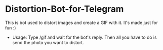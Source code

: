 # Distortion-Bot-for-Telegram

This is bot used to distort images and create a GIF with it. It's made just for fun :)

* Usage:
Type /gif and wait for the bot's reply. Then all you have to do is send the photo you want to distort.
